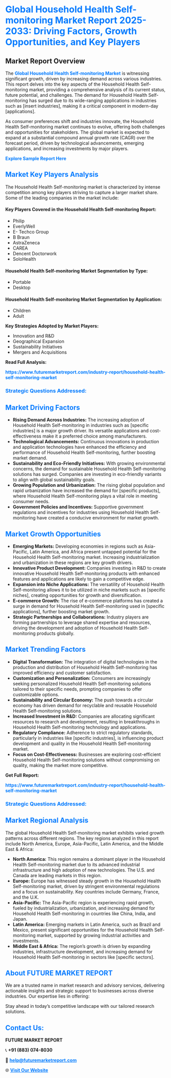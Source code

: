 <h1 style="color: #007BFF;">Global Household Health Self-monitoring Market Report 2025-2033: Driving Factors, Growth Opportunities, and Key Players</h1>

<section id="overview">
<h2>Market Report Overview</h2>
<p>The <a href="https://www.futuremarketreport.com/industry-report/household-health-self-monitoring-market" style="color: #007BFF; text-decoration: none;"><strong>Global Household Health Self-monitoring Market</strong></a> is witnessing significant growth, driven by increasing demand across various industries. This report delves into the key aspects of the Household Health Self-monitoring market, providing a comprehensive analysis of its current status, future potential, and challenges. The demand for Household Health Self-monitoring has surged due to its wide-ranging applications in industries such as [insert industries], making it a critical component in modern-day [applications].</p>
<p>As consumer preferences shift and industries innovate, the Household Health Self-monitoring market continues to evolve, offering both challenges and opportunities for stakeholders. The global market is expected to expand at a substantial compound annual growth rate (CAGR) over the forecast period, driven by technological advancements, emerging applications, and increasing investments by major players.</p>
</section>

<section id="overview">
<p><a href="https://www.futuremarketreport.com/request-sample/reportId=78131" style="color: #007BFF; text-decoration: none;"><strong>Explore Sample Report Here</strong></a></p>
</section>

<section id="key-players">
<h2 style="color: #007BFF;">Market Key Players Analysis</h2>
<p>The Household Health Self-monitoring market is characterized by intense competition among key players striving to capture a larger market share. Some of the leading companies in the market include:</p>
<h4>Key Players Covered in the Household Health Self-monitoring Report:</h4>
<ul><li>Philip</li><li>EverlyWell</li><li>E- Techco Group</li><li>B Braun</li><li>AstraZeneca</li><li>CAREA</li><li>Dencent Doctorwork</li><li>SoloHealth</li></ul>
<h4>Household Health Self-monitoring Market Segmentation by Type:</h4>
<ul><li>Portable</li><li>Desktop</li></ul>

<h4>Household Health Self-monitoring Market Segmentation by Application:</h4>
<ul><li>Children</li><li>Adult</li></ul>
<p><strong>Key Strategies Adopted by Market Players:</strong></p>
<ul>
<li>Innovation and R&D</li>
<li>Geographical Expansion</li>
<li>Sustainability Initiatives</li>
<li>Mergers and Acquisitions</li>
</ul>
</section>

<section>
<p><strong>Read Full Analysis: </strong></p><a href="https://www.futuremarketreport.com/industry-report/household-health-self-monitoring-market" style="color: #007BFF; text-decoration: none;"><strong>https://www.futuremarketreport.com/industry-report/household-health-self-monitoring-market</strong></a>
<h3 style="color: #007BFF;">Strategic Questions Addressed:</h3>
</section>

<section id="driving-factors">
<h2 style="color: #007BFF;">Market Driving Factors</h2>
<ul>
<li><strong>Rising Demand Across Industries:</strong> The increasing adoption of Household Health Self-monitoring in industries such as [specific industries] is a major growth driver. Its versatile applications and cost-effectiveness make it a preferred choice among manufacturers.</li>
<li><strong>Technological Advancements:</strong> Continuous innovations in production and application technologies have enhanced the efficiency and performance of Household Health Self-monitoring, further boosting market demand.</li>
<li><strong>Sustainability and Eco-Friendly Initiatives:</strong> With growing environmental concerns, the demand for sustainable Household Health Self-monitoring solutions has surged. Companies are investing in eco-friendly variants to align with global sustainability goals.</li>
<li><strong>Growing Population and Urbanization:</strong> The rising global population and rapid urbanization have increased the demand for [specific products], where Household Health Self-monitoring plays a vital role in meeting consumer needs.</li>
<li><strong>Government Policies and Incentives:</strong> Supportive government regulations and incentives for industries using Household Health Self-monitoring have created a conducive environment for market growth.</li>
</ul>
</section>

<section id="growth-opportunities">
<h2 style="color: #007BFF;">Market Growth Opportunities</h2>
<ul>
<li><strong>Emerging Markets:</strong> Developing economies in regions such as Asia-Pacific, Latin America, and Africa present untapped potential for the Household Health Self-monitoring market. Increasing industrialization and urbanization in these regions are key growth drivers.</li>
<li><strong>Innovative Product Development:</strong> Companies investing in R&D to create innovative Household Health Self-monitoring products with enhanced features and applications are likely to gain a competitive edge.</li>
<li><strong>Expansion into Niche Applications:</strong> The versatility of Household Health Self-monitoring allows it to be utilized in niche markets such as [specific niches], creating opportunities for growth and diversification.</li>
<li><strong>E-commerce Growth:</strong> The rise of e-commerce platforms has created a surge in demand for Household Health Self-monitoring used in [specific applications], further boosting market growth.</li>
<li><strong>Strategic Partnerships and Collaborations:</strong> Industry players are forming partnerships to leverage shared expertise and resources, driving the development and adoption of Household Health Self-monitoring products globally.</li>
</ul>
</section>

<section id="trending-factors">
<h2 style="color: #007BFF;">Market Trending Factors</h2>
<ul>
<li><strong>Digital Transformation:</strong> The integration of digital technologies in the production and distribution of Household Health Self-monitoring has improved efficiency and customer satisfaction.</li>
<li><strong>Customization and Personalization:</strong> Consumers are increasingly seeking personalized Household Health Self-monitoring solutions tailored to their specific needs, prompting companies to offer customizable options.</li>
<li><strong>Sustainability and Circular Economy:</strong> The push towards a circular economy has driven demand for recyclable and reusable Household Health Self-monitoring solutions.</li>
<li><strong>Increased Investment in R&D:</strong> Companies are allocating significant resources to research and development, resulting in breakthroughs in Household Health Self-monitoring technology and applications.</li>
<li><strong>Regulatory Compliance:</strong> Adherence to strict regulatory standards, particularly in industries like [specific industries], is influencing product development and quality in the Household Health Self-monitoring market.</li>
<li><strong>Focus on Cost-Effectiveness:</strong> Businesses are exploring cost-efficient Household Health Self-monitoring solutions without compromising on quality, making the market more competitive.</li>
</ul>
</section>

<section>
<p><strong>Get Full Report: </strong></p><a href="https://www.futuremarketreport.com/industry-report/household-health-self-monitoring-market" style="color: #007BFF; text-decoration: none;"><strong>https://www.futuremarketreport.com/industry-report/household-health-self-monitoring-market</strong></a>
<h3 style="color: #007BFF;">Strategic Questions Addressed:</h3>
</section>


<section id="regional-analysis">
<h2 style="color: #007BFF;">Market Regional Analysis</h2>
<p>The global Household Health Self-monitoring market exhibits varied growth patterns across different regions. The key regions analyzed in this report include North America, Europe, Asia-Pacific, Latin America, and the Middle East & Africa:</p>
<ul>
<li><strong>North America:</strong> This region remains a dominant player in the Household Health Self-monitoring market due to its advanced industrial infrastructure and high adoption of new technologies. The U.S. and Canada are leading markets in this region.</li>
<li><strong>Europe:</strong> Europe has witnessed steady growth in the Household Health Self-monitoring market, driven by stringent environmental regulations and a focus on sustainability. Key countries include Germany, France, and the U.K.</li>
<li><strong>Asia-Pacific:</strong> The Asia-Pacific region is experiencing rapid growth, fueled by industrialization, urbanization, and increasing demand for Household Health Self-monitoring in countries like China, India, and Japan.</li>
<li><strong>Latin America:</strong> Emerging markets in Latin America, such as Brazil and Mexico, present significant opportunities for the Household Health Self-monitoring market, supported by growing industrial activities and investments.</li>
<li><strong>Middle East & Africa:</strong> The region’s growth is driven by expanding industries, infrastructure development, and increasing demand for Household Health Self-monitoring in sectors like [specific sectors].</li>
</ul>
</section>

<footer>
<h2 style="color: #007BFF;">About FUTURE MARKET REPORT</h2>
<p>We are a trusted name in market research and advisory services, delivering actionable insights and strategic support to businesses across diverse industries. Our expertise lies in offering:</p>

<p>Stay ahead in today’s competitive landscape with our tailored research solutions.</p>

<h2 style="color: #007BFF;">Contact Us:</h2>
<p><strong>FUTURE MARKET REPORT</strong></p>
<p>📞 <strong>+91 (883) 074-8030</strong></p>
<p>📧 <strong><a href="mailto:help@futuremarketreport.com" style="color: #007BFF;">help@futuremarketreport.com</a></strong></p>
<p>🌐 <strong><a href="https://www.futuremarketreport.com/" style="color: #007BFF;">Visit Our Website</a></strong></p>
</footer>